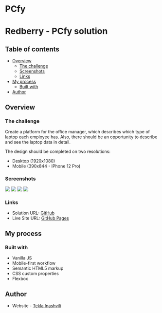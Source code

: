 # PCfy
# Redberry - PCfy solution

## Table of contents

- [Overview](#overview)
  - [The challenge](#the-challenge)
  - [Screenshots](#screenshots)
  - [Links](#links)
- [My process](#my-process)
  - [Built with](#built-with)
- [Author](#author)



## Overview

### The challenge

Create a platform for the office manager, which describes which type of laptop each employee has. 
Also, there should be an opportunity to describe and see the laptop data in detail.

The design should be completed on two resolutions:
- Desktop (1920x1080)
- Mobile (390x844 - IPhone 12 Pro)

### Screenshots

![](./screenshots/landing.png)
![](./screenshots/survey-1.png)
![](./screenshots/survey-2.png)
![](./screenshots/list.png)

### Links

- Solution URL: [GitHub](https://github.com/tekla900/PCfy)
- Live Site URL: [GitHub Pages](https://tekla900.github.io/PCfy/)

## My process

### Built with

- Vanilla JS
- Mobile-first workflow
- Semantic HTML5 markup
- CSS custom properties
- Flexbox

## Author

- Website - [Tekla Inashvili](https://github.com/tekla900)
